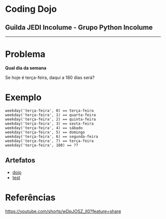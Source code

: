 # Coding Dojo

## Guilda JEDI Incolume - Grupo Python Incolume

---

# Problema

**Qual dia da semana**

Se hoje é terça-feira, daqui a 180 dias será?

# Exemplo

```
weekday('terça-feira', 0) == terça-feira
weekday('terça-feira', 1) == quarta-feira
weekday('terça-feira', 2) == quinta-feira
weekday('terça-feira', 3) == sexta-feira
weekday('terça-feira', 4) == sábado
weekday('terça-feira', 5) == domingo
weekday('terça-feira', 6) == segunda-feira
weekday('terça-feira', 7) == terça-feira
weekday('terça-feira', 180) == ??
```

## Artefatos

- [dojo](./dojo20220912.py)
- [test](./test_20220912.py)

# Referências

https://youtube.com/shorts/wDpJOSZ_lI0?feature=share
